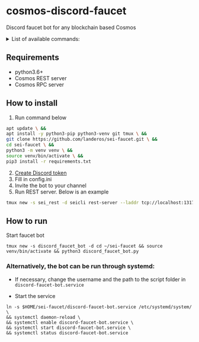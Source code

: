 # cosmos-discord-faucet
Discord faucet bot for any blockchain based Cosmos  


<details>
  <summary>List of available commands:</summary>

1. Request coins through the faucet  
`$request sei1rr2pf542snhvr7re933lu8xq58cuy8uavzaqzm`

Transaction status explanation:  
✅ - mean bot send transaction to your address

2. Displays the current status of the node where faucet is running  
`$faucet_status`

3. Show tap address  
`$faucet_address` or `$tap_address`

4. Show transaction information for a specific transaction ID  
`$tx_info B40F057439183F5A1226FB1B0B66A8781AF0174060205A3FF316C8CEB35EB4D9`

5. Show address balance  
`$balance sei1rr2pf542snhvr7re933lu8xq58cuy8uavzaqzm`  

</details>  


## Requirements
- python3.6+  
- Cosmos REST server 
- Cosmos RPC server  

## How to install  
1. Run command below  
```bash
apt update \ &&
apt install -y python3-pip python3-venv git tmux \ &&
git clone https://github.com/landeros/sei-faucet.git \ &&
cd sei-faucet \ &&
python3 -m venv venv \ &&
source venv/bin/activate \ &&
pip3 install -r requirements.txt
```
2. [Create Discord token](https://github.com/reactiflux/discord-irc/wiki/Creating-a-discord-bot-&-getting-a-token)  
3. Fill in config.ini  
4. Invite the bot to your channel  
5. Run REST server. Below is an example  
```bash
tmux new -s sei_rest -d seicli rest-server --laddr tcp://localhost:1317 --node tcp://localhost:26657 --chain-id atlantic-1
```  


## How to run  
Start faucet bot  
```
tmux new -s discord_faucet_bot -d cd ~/sei-faucet && source venv/bin/activate && python3 discord_faucet_bot.py
```  
  
### Alternatively, the bot can be run through systemd:  
- If necessary, change the username and the path to the script folder in `discord-faucet-bot.service`  

- Start the service  
```
ln -s $HOME/sei-faucet/discord-faucet-bot.service /etc/systemd/system/ \
&& systemctl daemon-reload \
&& systemctl enable discord-faucet-bot.service \
&& systemctl start discord-faucet-bot.service \
&& systemctl status discord-faucet-bot.service
```  

